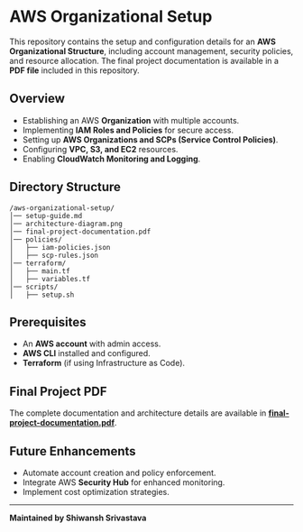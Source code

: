 # AWS Organizational Setup

This repository contains the setup and configuration details for an **AWS Organizational Structure**, including account management, security policies, and resource allocation. The final project documentation is available in a **PDF file** included in this repository.

## Overview
- Establishing an AWS **Organization** with multiple accounts.
- Implementing **IAM Roles and Policies** for secure access.
- Setting up **AWS Organizations and SCPs (Service Control Policies)**.
- Configuring **VPC, S3, and EC2** resources.
- Enabling **CloudWatch Monitoring and Logging**.

## Directory Structure
```
/aws-organizational-setup/
│── setup-guide.md
│── architecture-diagram.png
│── final-project-documentation.pdf
│── policies/
│   ├── iam-policies.json
│   ├── scp-rules.json
│── terraform/
│   ├── main.tf
│   ├── variables.tf
│── scripts/
│   ├── setup.sh
```

## Prerequisites
- An **AWS account** with admin access.
- **AWS CLI** installed and configured.
- **Terraform** (if using Infrastructure as Code).


## Final Project PDF
The complete documentation and architecture details are available in **[final-project-documentation.pdf](.shiwansh_srivastava_aws(1).pdf)**.

## Future Enhancements
- Automate account creation and policy enforcement.
- Integrate AWS **Security Hub** for enhanced monitoring.
- Implement cost optimization strategies.



---
**Maintained by Shiwansh Srivastava**
